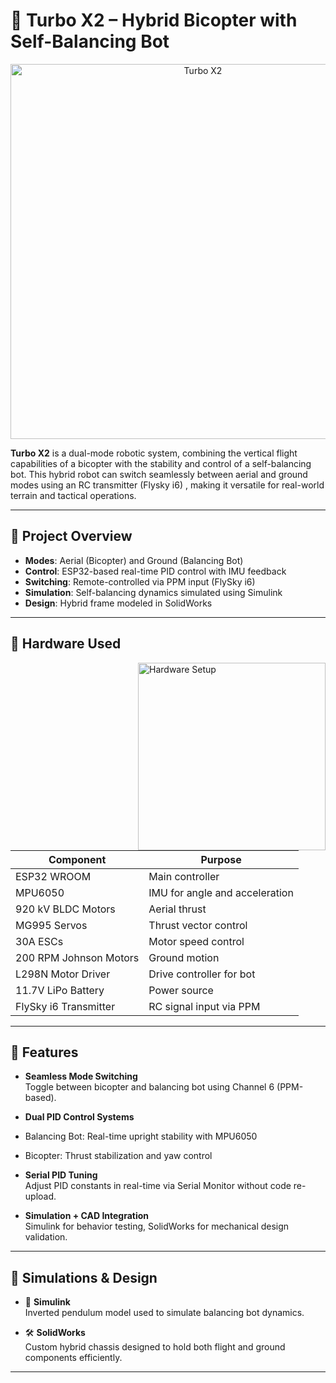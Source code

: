 # 🚀 Turbo X2 – Hybrid Bicopter with Self-Balancing Bot
<p align="center">
  <img src="https://drive.google.com/uc?export=view&id=10umfN6Dcz_4xiwXa5b4UARDC6E-SHyCr" alt="Turbo X2" width="600"/>
</p>

**Turbo X2** is a dual-mode robotic system, combining the vertical flight capabilities of a bicopter with the stability and control of a self-balancing bot. This hybrid robot can switch seamlessly between aerial and ground modes using an RC transmitter (Flysky i6) , making it versatile for real-world terrain and tactical operations.

---

## 📸 Project Overview

- **Modes**: Aerial (Bicopter) and Ground (Balancing Bot)  
- **Control**: ESP32-based real-time PID control with IMU feedback  
- **Switching**: Remote-controlled via PPM input (FlySky i6)  
- **Simulation**: Self-balancing dynamics simulated using Simulink  
- **Design**: Hybrid frame modeled in SolidWorks  

---

## 🔧 Hardware Used
<p>
  <img src="https://drive.google.com/uc?export=view&id=1pqOx0gAKF7ZjbxHlEJdzCmSw-QjJL4KW" alt="Hardware Setup" width="300" align="right" style="margin-left: 200px;"/>
</p>

| Component                 | Purpose                          |
|--------------------------|----------------------------------|
| ESP32 WROOM              | Main controller                  |
| MPU6050                  | IMU for angle and acceleration   |
| 920 kV BLDC Motors       | Aerial thrust                    |
| MG995 Servos             | Thrust vector control            |
| 30A ESCs                 | Motor speed control              |
| 200 RPM Johnson Motors   | Ground motion                    |
| L298N Motor Driver       | Drive controller for bot         |
| 11.7V LiPo Battery       | Power source                     |
| FlySky i6 Transmitter    | RC signal input via PPM          |

---

## 🧠 Features

-  **Seamless Mode Switching**  
  Toggle between bicopter and balancing bot using Channel 6 (PPM-based).

-  **Dual PID Control Systems**  
  - Balancing Bot: Real-time upright stability with MPU6050  
  - Bicopter: Thrust stabilization and yaw control

-  **Serial PID Tuning**  
  Adjust PID constants in real-time via Serial Monitor without code re-upload.

-  **Simulation + CAD Integration**  
  Simulink for behavior testing, SolidWorks for mechanical design validation.

---

## 🧪 Simulations & Design

- 📐 **Simulink**  
  Inverted pendulum model used to simulate balancing bot dynamics.

- 🛠️ **SolidWorks**  
  Custom hybrid chassis designed to hold both flight and ground components efficiently.

---

